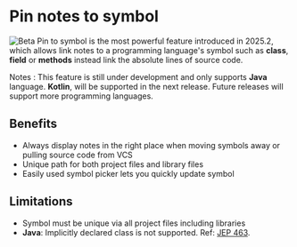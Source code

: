 # Pin notes to symbol
![Beta](beta.svg) Pin to symbol is the most powerful feature introduced in 2025.2, which allows link notes to a programming language's symbol
such as **class**, **field** or **methods** instead link the absolute lines of source code.

Notes
: This feature is still under development and only supports **Java** language.
**Kotlin**, will be supported in the next release.
Future releases will support more programming languages.

## Benefits
- Always display notes in the right place when moving symbols away or pulling source code from VCS
- Unique path for both project files and library files
- Easily used symbol picker lets you quickly update symbol

## Limitations

- Symbol must be unique via all project files including libraries
- **Java**: Implicitly declared class is not supported. Ref: <a href="https://openjdk.org/jeps/463">JEP 463</a>.
